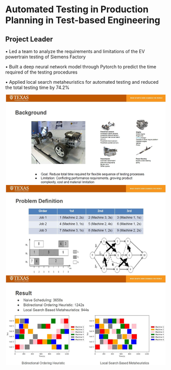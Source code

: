 # Automated Testing in Production Planning in Test-based Engineering 
## Project Leader

•	Led a team to analyze the requirements and limitations of the EV powertrain testing of Siemens Factory

•	Built a deep neural network model through Pytorch to predict the time required of the testing procedures

•	Applied local search metaheuristics for automated testing and reduced the total testing time by 74.2%


<div align=center><img src="https://github.com/Aiden64730/Automated-Testing-in-Production-Planning-in-Test-based-Engineering/blob/main/Images/background.JPG" width="500" height="280" /></div>
<div align=center></div>

<div align=center><img src="https://github.com/Aiden64730/Automated-Testing-in-Production-Planning-in-Test-based-Engineering/blob/main/Images/Definition.JPG" width="500" height="280" /></div>

<div align=center><img src="https://github.com/Aiden64730/Automated-Testing-in-Production-Planning-in-Test-based-Engineering/blob/main/Images/Result.JPG" width="500" height="280" /></div>

